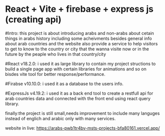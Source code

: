 # React + Vite + firebase + express js (creating api)

#Intro: this project is about introducing arabs and non-arabs about cetain things in arabs history including some acheivments besides general info about arab countries and the website also provide a service to help visitors to get to know to the country or city that the wanna visite now or in the future by the peaple who lives in that country/city

#React v18.2.0: i used it as large library to contain my project structions to build a single page app with certain libraries for animations and so on bisdes vite tool for better response/performance.

#Firabse v10.10.0: i used it as a database to the users info.

#ExpressJs v4.19.2: i used it as a back end tool to create a restfull api for arab countries data and connected with the front end using react query library.

finally:the project is still small,needs improvement to include many languges instead of englich and arabic only with many services.

website in live: https://arabs-pwb1tr4bv-msts-projects-bfa80161.vercel.app/
